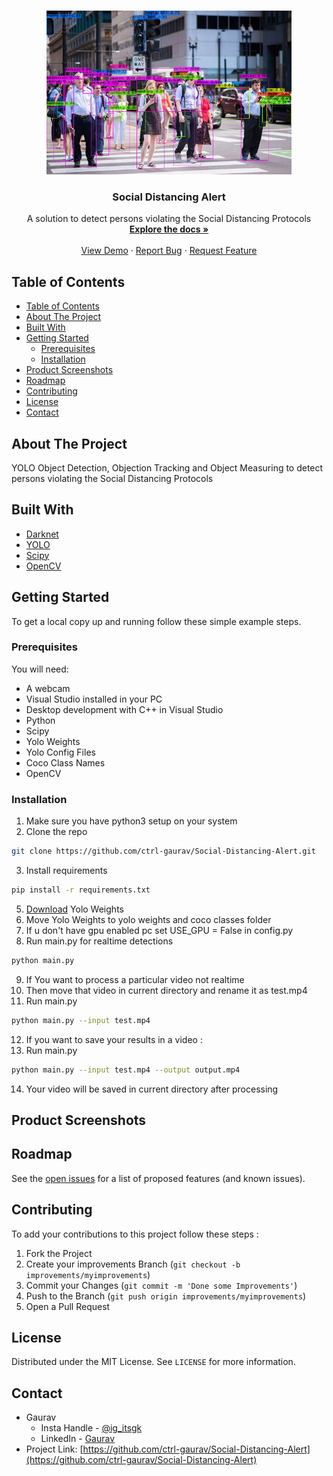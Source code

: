 <!-- PROJECT LOGO -->
<br />
<p align="center">
  <a href="https://github.com/ctrl-gaurav/Social-Distancing-Alert">
    <img src="readme/logo.jpg" alt="Logo" width="392" height="262">
  </a>

  <h3 align="center">Social Distancing Alert</h3>

  <p align="center">
    A solution to detect persons violating the Social Distancing Protocols
    <br />
    <a href="https://github.com/ctrl-gaurav/Social-Distancing-Alert/blob/main/README.md"><strong>Explore the docs »</strong></a>
    <br />
    <br />
    <a href="https://github.com/ctrl-gaurav/Social-Distancing-Alert">View Demo</a>
    ·
    <a href="https://github.com/ctrl-gaurav/Social-Distancing-Alert/issues">Report Bug</a>
    ·
    <a href="https://github.com/ctrl-gaurav/Social-Distancing-Alert/issues">Request Feature</a>
  </p>
</p>



## Table of Contents

- [Table of Contents](#table-of-contents)
- [About The Project](#about-the-project)
- [Built With](#built-with)
- [Getting Started](#getting-started)
  - [Prerequisites](#prerequisites)
  - [Installation](#installation)
- [Product Screenshots](#product-screenshots)
- [Roadmap](#roadmap)
- [Contributing](#contributing)
- [License](#license)
- [Contact](#contact)



## About The Project

YOLO Object Detection, Objection Tracking and Object Measuring to detect persons violating the Social Distancing Protocols


## Built With

* [Darknet](https://github.com/pjreddie/darknet)
* [YOLO](https://pjreddie.com/darknet/yolo/)
* [Scipy](https://www.scipy.org/)
* [OpenCV](https://opencv.org/)


## Getting Started

To get a local copy up and running follow these simple example steps.


### Prerequisites

You will need:

- A webcam
- Visual Studio installed in your PC
- Desktop development with C++ in Visual Studio
- Python 
- Scipy
- Yolo Weights
- Yolo Config Files
- Coco Class Names
- OpenCV


### Installation

1. Make sure you have python3 setup on your system
2. Clone the repo
```sh
git clone https://github.com/ctrl-gaurav/Social-Distancing-Alert.git
```
3. Install requirements
```sh
pip install -r requirements.txt
```
5. [Download](https://drive.google.com/file/d/1OHArSzYLJLxTkTlgjeZFbiSS3y_xd1Kw/view?usp=sharing) Yolo Weights 
6. Move Yolo Weights to yolo weights and coco classes folder
7. If u don't have gpu enabled pc set USE_GPU = False in config.py
8. Run main.py for realtime detections
```sh
python main.py
```
9. If You want to process a particular video not realtime
10. Then move that video in current directory and rename it as test.mp4
11. Run main.py
```sh
python main.py --input test.mp4
```
12. If you want to save your results in a video :
13. Run main.py
```sh
python main.py --input test.mp4 --output output.mp4
```
14. Your video will be saved in current directory after processing


## Product Screenshots


## Roadmap

See the [open issues](https://github.com/ctrl-gaurav/Social-Distancing-Alert/issues) for a list of proposed features (and known issues).


## Contributing

To add your contributions to this project follow these steps :

1. Fork the Project
2. Create your improvements Branch (`git checkout -b improvements/myimprovements`)
3. Commit your Changes (`git commit -m 'Done some Improvements'`)
4. Push to the Branch (`git push origin improvements/myimprovements`)
5. Open a Pull Request


## License

Distributed under the MIT License. See `LICENSE` for more information.


## Contact

- Gaurav 
  - Insta Handle - [@ig_itsgk](https://www.instagram.com/ig_itsgk/) 
  - LinkedIn - [Gaurav](https://www.linkedin.com/in/gaurav-726239157/) <br />
- Project Link: [https://github.com/ctrl-gaurav/Social-Distancing-Alert](https://github.com/ctrl-gaurav/Social-Distancing-Alert)



[screenshot1]: readme/nn.png